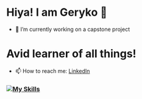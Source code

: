 # Hiya! I am Geryko 👋
- 🔭 I’m currently working on a capstone project

# Avid learner of all things!

* 📫 How to reach me:
 [LinkedIn](https://www.linkedin.com/in/geryko-menta-36a0b0215/)
### [![My Skills](https://skillicons.dev/icons?i=js,html,css,aws,express,mysql,nodejs,postgres,react,py,flask)](https://skillicons.dev)

<!--
**glmenta/glmenta** is a ✨ _special_ ✨ repository because its `README.md` (this file) appears on your GitHub profile.

Here are some ideas to get you started:


- 🌱 I’m currently learning ...
- 👯 I’m looking to collaborate on ...
- 🤔 I’m looking for help with ...
- 💬 Ask me about ...
- 📫 How to reach me: ...
- 😄 Pronouns: ...
- ⚡ Fun fact: ...
-->

